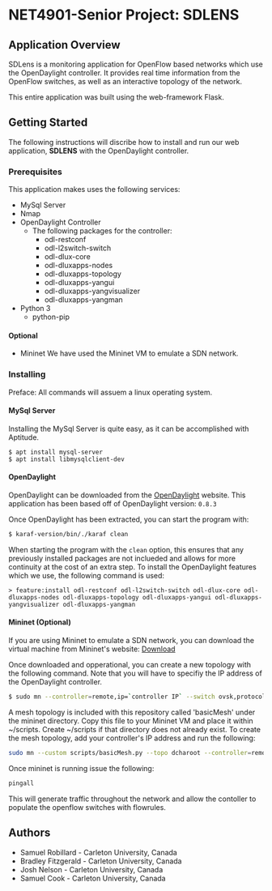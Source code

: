 # NET4901-Senior Project: SDLENS

## Application Overview
SDLens is a monitoring application for OpenFlow based networks which use the OpenDaylight controller. It provides real time information from the OpenFlow switches, as well as an interactive topology of the network.

This entire application was built using the web-framework Flask.

## Getting Started
The following instructions will discribe how to install and run our web application, **SDLENS** with the OpenDaylight controller.
### Prerequisites
This application makes uses the following services:
- MySql Server
- Nmap
- OpenDaylight Controller
  - The following packages for the controller:
    - odl-restconf
    - odl-l2switch-switch
    - odl-dlux-core
    - odl-dluxapps-nodes
    - odl-dluxapps-topology
    - odl-dluxapps-yangui
    - odl-dluxapps-yangvisualizer
    - odl-dluxapps-yangman
- Python 3
  - python-pip

#### Optional
- Mininet
We have used the Mininet VM to emulate a SDN network.

### Installing
Preface: All commands will assuem a linux operating system.

#### MySql Server
Installing the MySql Server is quite easy, as it can be accomplished with Aptitude.

```
$ apt install mysql-server
$ apt install libmysqlclient-dev
```

#### OpenDaylight
OpenDaylight can be downloaded from the [OpenDaylight](https://www.opendaylight.org/) website. This application has been based off of OpenDaylight version: `0.8.3`

Once OpenDaylight has been extracted, you can start the program with:

```bash
$ karaf-version/bin/./karaf clean
```

When starting the program with the `clean` option, this ensures that any previously installed packages are not inclueded and allows for more continuity at the cost of an extra step. To install the OpenDaylight features which we use, the following command is used:

```
> feature:install odl-restconf odl-l2switch-switch odl-dlux-core odl-dluxapps-nodes odl-dluxapps-topology odl-dluxapps-yangui odl-dluxapps-yangvisualizer odl-dluxapps-yangman
```

#### Mininet (Optional)
If you are using Mininet to emulate a SDN network, you can download the virtual machine from Mininet's website: [Download](https://github.com/mininet/mininet/wiki/Mininet-VM-Images)

Once downloaded and opperational, you can create a new topology with the following command. Note that you will have to specifiy the IP address of the OpenDaylight controller.

```bash
$ sudo mn --controller=remote,ip=`controller IP` --switch ovsk,protocols=OpenFLow13 --topo Topology of your choice
```

A mesh topology is included with this repository called 'basicMesh' under the mininet directory. Copy this file to your Mininet VM and place it within ~/scripts. Create ~/scripts if that directory does not already exist. To create the mesh topology, add your controller's IP address and run the following:

```sh
sudo mn --custom scripts/basicMesh.py --topo dcharoot --controller=remote,ip='controller IP' --switch ovsk,protocols=OpenFlow13
```

Once mininet is running issue the following:

```sh
pingall
```

This will generate traffic throughout the network and allow the contoller to populate the openflow switches with flowrules.

## Authors
- Samuel Robillard - Carleton University, Canada
- Bradley Fitzgerald - Carleton University, Canada
- Josh Nelson - Carleton University, Canada
- Samuel Cook - Carleton University, Canada
